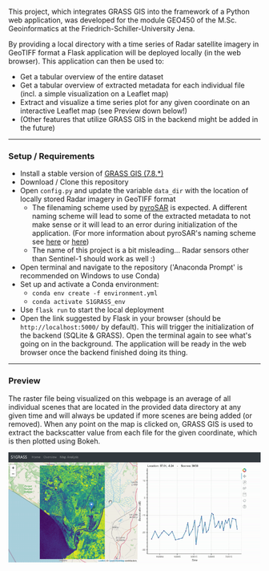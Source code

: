 This project, which integrates GRASS GIS into the framework of a Python web application, was developed for the module 
GEO450 of the M.Sc. Geoinformatics at the Friedrich-Schiller-University Jena.

By providing a local directory with a time series of Radar satellite imagery in GeoTIFF format a Flask application will 
be deployed locally (in the web browser). This application can then be used to: 
   - Get a tabular overview of the entire dataset 
   - Get a tabular overview of extracted metadata for each individual file (incl. a simple visualization on a Leaflet map) 
   - Extract and visualize a time series plot for any given coordinate on an interactive Leaflet map (see Preview down below!) 
   - (Other features that utilize GRASS GIS in the backend might be added in the future)

---

### Setup / Requirements

- Install a stable version of [GRASS GIS (7.8.*)](https://grass.osgeo.org/download/)
- Download / Clone this repository
- Open `config.py` and update the variable `data_dir` with the location of locally stored Radar imagery in GeoTIFF format       
    - The filenaming scheme used by [pyroSAR](https://github.com/johntruckenbrodt/pyroSAR) is expected. A different naming 
    scheme will lead to some of the extracted metadata to not make sense or it will lead to an error during initialization 
    of the application. (For more information about pyroSAR's naming scheme see [here](https://pyrosar.readthedocs.io/en/latest/general/filenaming.html) or [here](https://www.researchgate.net/profile/John_Truckenbrodt/publication/334258406_PYROSAR_A_FRAMEWORK_FOR_LARGE-SCALE_SAR_SATELLITE_DATA_PROCESSING/links/5d1f4071a6fdcc2462c1ff1b/PYROSAR-A-FRAMEWORK-FOR-LARGE-SCALE-SAR-SATELLITE-DATA-PROCESSING.pdf))
    - The name of this project is a bit misleading... Radar sensors other than Sentinel-1 should work as well :)
- Open terminal and navigate to the repository ('Anaconda Prompt' is recommended on Windows to use Conda)
- Set up and activate a Conda environment:
    - `conda env create -f environment.yml`
    - `conda activate S1GRASS_env`
- Use `flask run` to start the local deployment
- Open the link suggested by Flask in your browser (should be `http://localhost:5000/` by default). This will trigger 
the initialization of the backend (SQLite & GRASS). Open the terminal again to see what's going on in the background. 
The application will be ready in the web browser once the backend finished doing its thing. 

---

### Preview

The raster file being visualized on this webpage is an average of all individual scenes that are located in the provided 
data directory at any given time and will always be updated if more scenes are being added (or removed). 
When any point on the map is clicked on, GRASS GIS is used to extract the backscatter value from each file for the given 
coordinate, which is then plotted using Bokeh.  

![S1GRASS Demo](demo/demo.gif)
